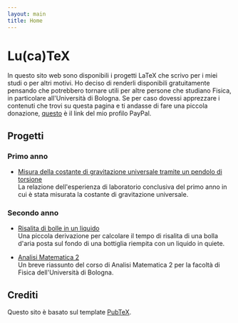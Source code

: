 ```yaml
---
layout: main
title: Home
---
```


# Lu(ca)TeX

In questo sito web sono disponibili i progetti LaTeX che scrivo per i miei studi o per altri motivi. Ho deciso di renderli disponibili gratuitamente pensando che potrebbero tornare utili per altre persone che studiano Fisica, in particolare all'Università di Bologna. Se per caso dovessi apprezzare i contenuti che trovi su questa pagina e ti andasse di fare una piccola donazione, [questo](https://paypal.me/lucazoppetti) è il link del mio profilo PayPal.

## Progetti

### Primo anno

-   [Misura della costante di gravitazione universale tramite un pendolo di torsione](https://luckeedev.github.io/LuTeX/cavendish.pdf)  
    La relazione dell'esperienza di laboratorio conclusiva del primo anno in cui è stata misurata la costante di gravitazione universale.

### Secondo anno

-   [Risalita di bolle in un liquido](https://luckeedev.github.io/LuTeX/bubbles.pdf)  
    Una piccola derivazione per calcolare il tempo di risalita di una bolla d'aria posta sul fondo di una bottiglia riempita con un liquido in quiete.

-   [Analisi Matematica 2](https://luckeedev.github.io/LuTeX/analysis_2.pdf)  
    Un breve riassunto del corso di Analisi Matematica 2 per la facoltà di Fisica dell'Università di Bologna.

## Crediti

Questo sito è basato sul template [PubTeX](https://github.com/jonhue/pubtex).
